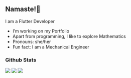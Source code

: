 ## Namaste!🙏

I am a Flutter Developer

- I’m working on my Portfolio<!-- - I’m currently learning Python -->
- Apart from programming, I like to explore Mathematics
- Pronouns: she/her
- Fun fact: I am a Mechanical Engineer 


### Github Stats

<img src="https://github-readme-stats.vercel.app/api?username=ReachPooja&&show_icons=true&theme=tokyonight&line_height=35&count_private=true">
<img src="http://github-readme-streak-stats.herokuapp.com?user=ReachPooja&theme=dark&background=1a1b26">
<img src="https://github-readme-stats.vercel.app/api/top-langs/?username=ReachPooja&hide=css,html&theme=tokyonight&layout=compact">
